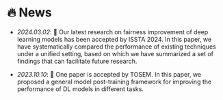 # 🔥 News

- *2024.03.02*: 🎉 Our latest research on fairness improvement of deep learning models has been accepted by ISSTA 2024. In this paper, we have systematically compared the performance of existing techniques under a unified setting, based on which we have summarized a set of findings that can facilitate future research.

- *2023.10.10*: 🎉 One paper is accepted by TOSEM. In this paper, we proposed a general model post-training framework for improving the performance of DL models in different tasks.
